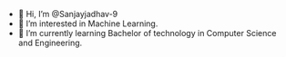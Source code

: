 - 👋 Hi, I’m @Sanjayjadhav-9
- 👀 I’m interested in Machine Learning.
- 🌱 I’m currently learning Bachelor of technology in Computer Science and Engineering.

<!---
Sanjayjadhav-9/Sanjayjadhav-9 is a ✨ special ✨ repository because its `README.md` (this file) appears on your GitHub profile.
You can click the Preview link to take a look at your changes.
--->
